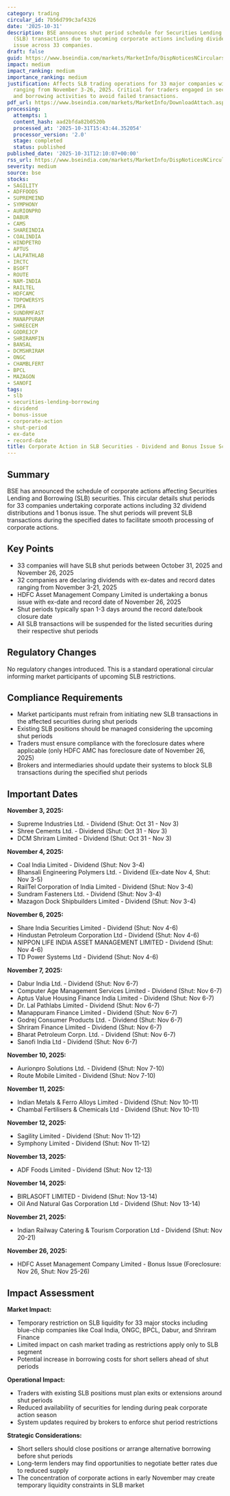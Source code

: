 ```yaml
---
category: trading
circular_id: 7b56d799c3af4326
date: '2025-10-31'
description: BSE announces shut period schedule for Securities Lending and Borrowing
  (SLB) transactions due to upcoming corporate actions including dividends and bonus
  issue across 33 companies.
draft: false
guid: https://www.bseindia.com/markets/MarketInfo/DispNoticesNCirculars.aspx?Noticeid={1764374B-84D1-48A2-9040-B5A57DE29AB0}&noticeno=20251031-26&dt=10/31/2025&icount=26&totcount=62&flag=0
impact: medium
impact_ranking: medium
importance_ranking: medium
justification: Affects SLB trading operations for 33 major companies with shut periods
  ranging from November 3-26, 2025. Critical for traders engaged in securities lending
  and borrowing activities to avoid failed transactions.
pdf_url: https://www.bseindia.com/markets/MarketInfo/DownloadAttach.aspx?id=20251031-26&attachedId=5b594866-fcfe-4c78-855c-5eff32f3cbdd
processing:
  attempts: 1
  content_hash: aad2bfda82b0520b
  processed_at: '2025-10-31T15:43:44.352054'
  processor_version: '2.0'
  stage: completed
  status: published
published_date: '2025-10-31T12:10:07+00:00'
rss_url: https://www.bseindia.com/markets/MarketInfo/DispNoticesNCirculars.aspx?Noticeid={1764374B-84D1-48A2-9040-B5A57DE29AB0}&noticeno=20251031-26&dt=10/31/2025&icount=26&totcount=62&flag=0
severity: medium
source: bse
stocks:
- SAGILITY
- ADFFOODS
- SUPREMEIND
- SYMPHONY
- AURIONPRO
- DABUR
- CAMS
- SHAREINDIA
- COALINDIA
- HINDPETRO
- APTUS
- LALPATHLAB
- IRCTC
- BSOFT
- ROUTE
- NAM-INDIA
- RAILTEL
- HDFCAMC
- TDPOWERSYS
- IMFA
- SUNDRMFAST
- MANAPPURAM
- SHREECEM
- GODREJCP
- SHRIRAMFIN
- BANSAL
- DCMSHRIRAM
- ONGC
- CHAMBLFERT
- BPCL
- MAZAGON
- SANOFI
tags:
- slb
- securities-lending-borrowing
- dividend
- bonus-issue
- corporate-action
- shut-period
- ex-date
- record-date
title: Corporate Action in SLB Securities - Dividend and Bonus Issue Schedule
---
```


## Summary

BSE has announced the schedule of corporate actions affecting Securities Lending and Borrowing (SLB) securities. This circular details shut periods for 33 companies undertaking corporate actions including 32 dividend distributions and 1 bonus issue. The shut periods will prevent SLB transactions during the specified dates to facilitate smooth processing of corporate actions.

## Key Points

- 33 companies will have SLB shut periods between October 31, 2025 and November 26, 2025
- 32 companies are declaring dividends with ex-dates and record dates ranging from November 3-21, 2025
- HDFC Asset Management Company Limited is undertaking a bonus issue with ex-date and record date of November 26, 2025
- Shut periods typically span 1-3 days around the record date/book closure date
- All SLB transactions will be suspended for the listed securities during their respective shut periods

## Regulatory Changes

No regulatory changes introduced. This is a standard operational circular informing market participants of upcoming SLB restrictions.

## Compliance Requirements

- Market participants must refrain from initiating new SLB transactions in the affected securities during shut periods
- Existing SLB positions should be managed considering the upcoming shut periods
- Traders must ensure compliance with the foreclosure dates where applicable (only HDFC AMC has foreclosure date of November 26, 2025)
- Brokers and intermediaries should update their systems to block SLB transactions during the specified shut periods

## Important Dates

**November 3, 2025:**
- Supreme Industries Ltd. - Dividend (Shut: Oct 31 - Nov 3)
- Shree Cements Ltd. - Dividend (Shut: Oct 31 - Nov 3)
- DCM Shriram Limited - Dividend (Shut: Oct 31 - Nov 3)

**November 4, 2025:**
- Coal India Limited - Dividend (Shut: Nov 3-4)
- Bhansali Engineering Polymers Ltd. - Dividend (Ex-date Nov 4, Shut: Nov 3-5)
- RailTel Corporation of India Limited - Dividend (Shut: Nov 3-4)
- Sundram Fasteners Ltd. - Dividend (Shut: Nov 3-4)
- Mazagon Dock Shipbuilders Limited - Dividend (Shut: Nov 3-4)

**November 6, 2025:**
- Share India Securities Limited - Dividend (Shut: Nov 4-6)
- Hindustan Petroleum Corporation Ltd - Dividend (Shut: Nov 4-6)
- NIPPON LIFE INDIA ASSET MANAGEMENT LIMITED - Dividend (Shut: Nov 4-6)
- TD Power Systems Ltd - Dividend (Shut: Nov 4-6)

**November 7, 2025:**
- Dabur India Ltd. - Dividend (Shut: Nov 6-7)
- Computer Age Management Services Limited - Dividend (Shut: Nov 6-7)
- Aptus Value Housing Finance India Limited - Dividend (Shut: Nov 6-7)
- Dr. Lal Pathlabs Limited - Dividend (Shut: Nov 6-7)
- Manappuram Finance Limited - Dividend (Shut: Nov 6-7)
- Godrej Consumer Products Ltd. - Dividend (Shut: Nov 6-7)
- Shriram Finance Limited - Dividend (Shut: Nov 6-7)
- Bharat Petroleum Corpn. Ltd. - Dividend (Shut: Nov 6-7)
- Sanofi India Ltd - Dividend (Shut: Nov 6-7)

**November 10, 2025:**
- Aurionpro Solutions Ltd. - Dividend (Shut: Nov 7-10)
- Route Mobile Limited - Dividend (Shut: Nov 7-10)

**November 11, 2025:**
- Indian Metals & Ferro Alloys Limited - Dividend (Shut: Nov 10-11)
- Chambal Fertilisers & Chemicals Ltd - Dividend (Shut: Nov 10-11)

**November 12, 2025:**
- Sagility Limited - Dividend (Shut: Nov 11-12)
- Symphony Limited - Dividend (Shut: Nov 11-12)

**November 13, 2025:**
- ADF Foods Limited - Dividend (Shut: Nov 12-13)

**November 14, 2025:**
- BIRLASOFT LIMITED - Dividend (Shut: Nov 13-14)
- Oil And Natural Gas Corporation Ltd - Dividend (Shut: Nov 13-14)

**November 21, 2025:**
- Indian Railway Catering & Tourism Corporation Ltd - Dividend (Shut: Nov 20-21)

**November 26, 2025:**
- HDFC Asset Management Company Limited - Bonus Issue (Foreclosure: Nov 26, Shut: Nov 25-26)

## Impact Assessment

**Market Impact:**
- Temporary restriction on SLB liquidity for 33 major stocks including blue-chip companies like Coal India, ONGC, BPCL, Dabur, and Shriram Finance
- Limited impact on cash market trading as restrictions apply only to SLB segment
- Potential increase in borrowing costs for short sellers ahead of shut periods

**Operational Impact:**
- Traders with existing SLB positions must plan exits or extensions around shut periods
- Reduced availability of securities for lending during peak corporate action season
- System updates required by brokers to enforce shut period restrictions

**Strategic Considerations:**
- Short sellers should close positions or arrange alternative borrowing before shut periods
- Long-term lenders may find opportunities to negotiate better rates due to reduced supply
- The concentration of corporate actions in early November may create temporary liquidity constraints in SLB market